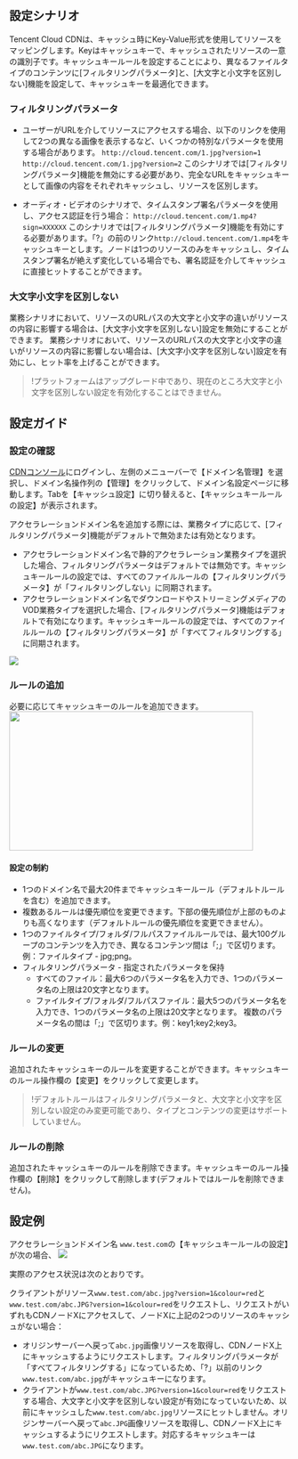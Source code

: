 


## 設定シナリオ

Tencent Cloud CDNは、キャッシュ時にKey-Value形式を使用してリソースをマッピングします。Keyはキャッシュキーで、キャッシュされたリソースの一意の識別子です。キャッシュキールールを設定することにより、異なるファイルタイプのコンテンツに[フィルタリングパラメータ]と、[大文字と小文字を区別しない]機能を設定して、キャッシュキーを最適化できます。



### フィルタリングパラメータ

- ユーザーがURLを介してリソースにアクセスする場合、以下のリンクを使用して2つの異なる画像を表示するなど、いくつかの特別なパラメータを使用する場合があります。
`http://cloud.tencent.com/1.jpg?version=1`
`http://cloud.tencent.com/1.jpg?version=2`
このシナリオでは[フィルタリングパラメータ]機能を無効にする必要があり、完全なURLをキャッシュキーとして画像の内容をそれぞれキャッシュし、リソースを区別します。

- オーディオ・ビデオのシナリオで、タイムスタンプ署名パラメータを使用し、アクセス認証を行う場合：
`http://cloud.tencent.com/1.mp4?sign=XXXXXX`
このシナリオでは[フィルタリングパラメータ]機能を有効にする必要があります。「?」の前のリンク`http://cloud.tencent.com/1.mp4`をキャッシュキーとします。ノードは1つのリソースのみをキャッシュし、タイムスタンプ署名が絶えず変化している場合でも、署名認証を介してキャッシュに直接ヒットすることができます。

### 大文字小文字を区別しない

業務シナリオにおいて、リソースのURLパスの大文字と小文字の違いがリソースの内容に影響する場合は、[大文字小文字を区別しない]設定を無効にすることができます。
業務シナリオにおいて、リソースのURLパスの大文字と小文字の違いがリソースの内容に影響しない場合は、[大文字小文字を区別しない]設定を有効にし、ヒット率を上げることができます。
>!プラットフォームはアップグレード中であり、現在のところ大文字と小文字を区別しない設定を有効化することはできません。

## 設定ガイド

### 設定の確認

[CDNコンソール](https://console.cloud.tencent.com/cdn)にログインし、左側のメニューバーで【ドメイン名管理】を選択し、ドメイン名操作列の【管理】をクリックして、ドメイン名設定ページに移動します。Tabを【キャッシュ設定】に切り替えると、【キャッシュキールールの設定】が表示されます。

アクセラレーションドメイン名を追加する際には、業務タイプに応じて、[フィルタリングパラメータ]機能がデフォルトで無効または有効となります。

- アクセラレーションドメイン名で静的アクセラレーション業務タイプを選択した場合、フィルタリングパラメータはデフォルトでは無効です。キャッシュキールールの設定では、すべてのファイルルールの【フィルタリングパラメータ】が「フィルタリングしない」に同期されます。
- アクセラレーションドメイン名でダウンロードやストリーミングメディアのVOD業務タイプを選択した場合、[フィルタリングパラメータ]機能はデフォルトで有効になります。キャッシュキールールの設定では、すべてのファイルルールの【フィルタリングパラメータ】が「すべてフィルタリングする」に同期されます。


![](https://main.qcloudimg.com/raw/1f53ed863618b442233dd3e1bba6229b.png)

### ルールの追加

必要に応じてキャッシュキーのルールを追加できます。
<img src="https://main.qcloudimg.com/raw/48becf925518b2595097eddf7b4ec6d5.png" height="250" width="438" />

#### 設定の制約

- 1つのドメイン名で最大20件までキャッシュキールール（デフォルトルールを含む）を追加できます。
- 複数あるルールは優先順位を変更できます。下部の優先順位が上部のものよりも高くなります（デフォルトルールの優先順位を変更できません）。
- 1つのファイルタイプ/フォルダ/フルパスファイルルールでは、最大100グループのコンテンツを入力でき、異なるコンテンツ間は「;」で区切ります。例：ファイルタイプ - jpg;png。
- フィルタリングパラメータ - 指定されたパラメータを保持
  - すべてのファイル：最大6つのパラメータ名を入力でき、1つのパラメータ名の上限は20文字となります。
  - ファイルタイプ/フォルダ/フルパスファイル：最大5つのパラメータ名を入力でき、1つのパラメータ名の上限は20文字となります。
    複数のパラメータ名の間は「;」で区切ります。例：key1;key2;key3。

### ルールの変更

追加されたキャッシュキーのルールを変更することができます。キャッシュキーのルール操作欄の【変更】をクリックして変更します。

>!デフォルトルールはフィルタリングパラメータと、大文字と小文字を区別しない設定のみ変更可能であり、タイプとコンテンツの変更はサポートしていません。

### ルールの削除

追加されたキャッシュキーのルールを削除できます。キャッシュキーのルール操作欄の【削除】をクリックして削除します(デフォルトではルールを削除できません)。


## 設定例

アクセラレーションドメイン名 `www.test.com`の【キャッシュキールールの設定】が次の場合、
![](https://main.qcloudimg.com/raw/8c3f7f534c5fa849ca1594a0a244d840.png)

実際のアクセス状況は次のとおりです。

クライアントがリソース`www.test.com/abc.jpg?version=1&colour=red`と`www.test.com/abc.JPG?version=1&colour=red`をリクエストし、リクエストがいずれもCDNノードXにアクセスして、ノードXに上記の2つのリソースのキャッシュがない場合：

- オリジンサーバーへ戻って`abc.jpg`画像リソースを取得し、CDNノードX上にキャッシュするようにリクエストします。フィルタリングパラメータが「すべてフィルタリングする」になっているため、「?」以前のリンク`www.test.com/abc.jpg`がキャッシュキーになります。
- クライアントが`www.test.com/abc.JPG?version=1&colour=red`をリクエストする場合、大文字と小文字を区別しない設定が有効になっていないため、以前にキャッシュした`www.test.com/abc.jpg`リソースにヒットしません。オリジンサーバーへ戻って`abc.JPG`画像リソースを取得し、CDNノードX上にキャッシュするようにリクエストします。対応するキャッシュキーは`www.test.com/abc.JPG`になります。



